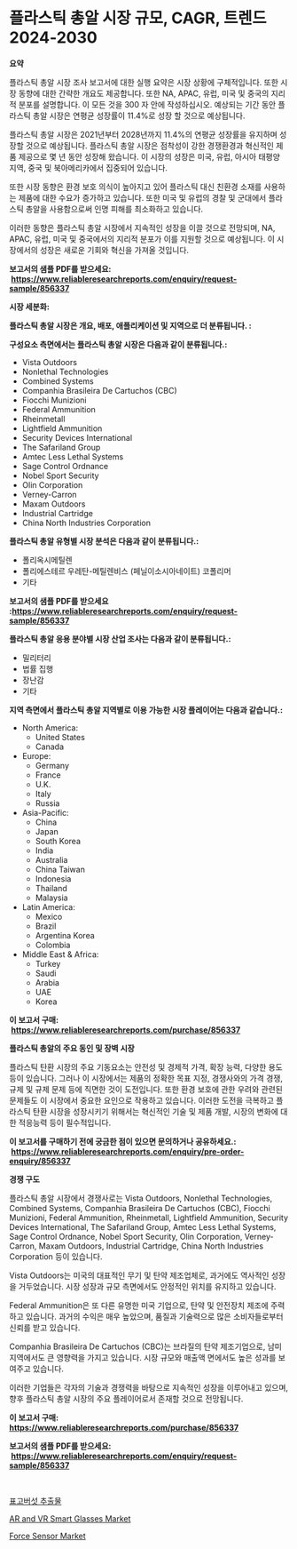 <p><h1>플라스틱 총알 시장 규모, CAGR, 트렌드 2024-2030</h1></p><p><strong>요약</strong></p>
<p><p>플라스틱 총알 시장 조사 보고서에 대한 실행 요약은 시장 상황에 구체적입니다. 또한 시장 동향에 대한 간략한 개요도 제공합니다. 또한 NA, APAC, 유럽, 미국 및 중국의 지리적 분포를 설명합니다. 이 모든 것을 300 자 안에 작성하십시오. 예상되는 기간 동안 플라스틱 총알 시장은 연평균 성장률이 11.4%로 성장 할 것으로 예상됩니다.</p><p>플라스틱 총알 시장은 2021년부터 2028년까지 11.4%의 연평균 성장률을 유지하며 성장할 것으로 예상됩니다. 플라스틱 총알 시장은 점착성이 강한 경쟁환경과 혁신적인 제품 제공으로 몇 년 동안 성장해 왔습니다. 이 시장의 성장은 미국, 유럽, 아시아 태평양 지역, 중국 및 북아메리카에서 집중되어 있습니다.</p><p>또한 시장 동향은 환경 보호 의식이 높아지고 있어 플라스틱 대신 친환경 소재를 사용하는 제품에 대한 수요가 증가하고 있습니다. 또한 미국 및 유럽의 경찰 및 군대에서 플라스틱 총알을 사용함으로써 인명 피해를 최소화하고 있습니다.</p><p>이러한 동향은 플라스틱 총알 시장에서 지속적인 성장을 이끌 것으로 전망되며, NA, APAC, 유럽, 미국 및 중국에서의 지리적 분포가 이를 지원할 것으로 예상됩니다. 이 시장에서의 성장은 새로운 기회와 혁신을 가져올 것입니다.</p></p>
<p><strong>보고서의 샘플 PDF를 받으세요: &nbsp;<a href="https://www.reliableresearchreports.com/enquiry/request-sample/856337">https://www.reliableresearchreports.com/enquiry/request-sample/856337</a></strong></p>
<p><strong>시장 세분화:</strong></p>
<p><strong> 플라스틱 총알 시장은 개요, 배포, 애플리케이션 및 지역으로 더 분류됩니다. :</strong></p>
<p><strong>구성요소 측면에서는 플라스틱 총알 시장은 다음과 같이 분류됩니다.:</strong></p>
<p><ul><li>Vista Outdoors</li><li>Nonlethal Technologies</li><li>Combined Systems</li><li>Companhia Brasileira De Cartuchos (CBC)</li><li>Fiocchi Munizioni</li><li>Federal Ammunition</li><li>Rheinmetall</li><li>Lightfield Ammunition</li><li>Security Devices International</li><li>The Safariland Group</li><li>Amtec Less Lethal Systems</li><li>Sage Control Ordnance</li><li>Nobel Sport Security</li><li>Olin Corporation</li><li>Verney-Carron</li><li>Maxam Outdoors</li><li>Industrial Cartridge</li><li>China North Industries Corporation</li></ul></p>
<p><strong> 플라스틱 총알 유형별 시장 분석은 다음과 같이 분류됩니다.:</strong></p>
<p><ul><li>폴리옥시메틸렌</li><li>폴리에스테르 우레탄-메틸렌비스 (페닐이소시아네이트) 코폴리머</li><li>기타</li></ul></p>
<p><strong>보고서의 샘플 PDF를 받으세요 :<a href="https://www.reliableresearchreports.com/enquiry/request-sample/856337">https://www.reliableresearchreports.com/enquiry/request-sample/856337</a></strong></p>
<p><strong> 플라스틱 총알 응용 분야별 시장 산업 조사는 다음과 같이 분류됩니다.:</strong></p>
<p><ul><li>밀리터리</li><li>법률 집행</li><li>장난감</li><li>기타</li></ul></p>
<p><strong>지역 측면에서 플라스틱 총알 지역별로 이용 가능한 시장 플레이어는 다음과 같습니다.:</strong></p>
<p><ul>
    <li>
        North America:
        <ul>
            <li>United States</li>
            <li>Canada</li>
        </ul>
    </li>
    <li>
        Europe:
        <ul>
            <li>Germany</li>
            <li>France</li>
            <li>U.K.</li>
            <li>Italy</li>
            <li>Russia</li>
        </ul>
    </li>
    <li>
        Asia-Pacific:
        <ul>
            <li>China</li>
            <li>Japan</li>
            <li>South Korea</li>
            <li>India</li>
            <li>Australia</li>
            <li>China Taiwan</li>
            <li>Indonesia</li>
            <li>Thailand</li>
            <li>Malaysia</li>
        </ul>
    </li>
    <li>
        Latin America:
        <ul>
            <li>Mexico</li>
            <li>Brazil</li>
            <li>Argentina Korea</li>
            <li>Colombia</li>
        </ul>
    </li>
    <li>
        Middle East & Africa:
        <ul>
            <li>Turkey</li>
            <li>Saudi</li>
            <li>Arabia</li>
            <li>UAE</li>
            <li>Korea</li>
        </ul>
    </li>
    </ul></p>
<p><strong>이 보고서 구매: &nbsp;<a href="https://www.reliableresearchreports.com/purchase/856337">https://www.reliableresearchreports.com/purchase/856337</a></strong></p>
<p><strong>플라스틱 총알의 주요 동인 및 장벽 시장</strong></p>
<p><p>플라스틱 탄환 시장의 주요 기동요소는 안전성 및 경제적 가격, 확장 능력, 다양한 용도 등이 있습니다. 그러나 이 시장에서는 제품의 정확한 목표 지정, 경쟁사와의 가격 경쟁, 규제 및 규제 문제 등에 직면한 것이 도전입니다. 또한 환경 보호에 관한 우려와 관련된 문제들도 이 시장에서 중요한 요인으로 작용하고 있습니다. 이러한 도전을 극복하고 플라스틱 탄환 시장을 성장시키기 위해서는 혁신적인 기술 및 제품 개발, 시장의 변화에 대한 적응능력 등이 필수적입니다.</p></p>
<p><strong>이 보고서를 구매하기 전에 궁금한 점이 있으면 문의하거나 공유하세요.: &nbsp;<a href="https://www.reliableresearchreports.com/enquiry/pre-order-enquiry/856337">https://www.reliableresearchreports.com/enquiry/pre-order-enquiry/856337</a></strong></p>
<p><strong>경쟁 구도</strong></p>
<p><p>플라스틱 총알 시장에서 경쟁사로는 Vista Outdoors, Nonlethal Technologies, Combined Systems, Companhia Brasileira De Cartuchos (CBC), Fiocchi Munizioni, Federal Ammunition, Rheinmetall, Lightfield Ammunition, Security Devices International, The Safariland Group, Amtec Less Lethal Systems, Sage Control Ordnance, Nobel Sport Security, Olin Corporation, Verney-Carron, Maxam Outdoors, Industrial Cartridge, China North Industries Corporation 등이 있습니다.</p><p>Vista Outdoors는 미국의 대표적인 무기 및 탄약 제조업체로, 과거에도 역사적인 성장을 거두었습니다. 시장 성장과 규모 측면에서도 안정적인 위치를 유지하고 있습니다.</p><p>Federal Ammunition은 또 다른 유명한 미국 기업으로, 탄약 및 안전장치 제조에 주력하고 있습니다. 과거의 수익은 매우 높았으며, 품질과 기술력으로 많은 소비자들로부터 신뢰를 받고 있습니다.</p><p>Companhia Brasileira De Cartuchos (CBC)는 브라질의 탄약 제조기업으로, 남미 지역에서도 큰 영향력을 가지고 있습니다. 시장 규모와 매출액 면에서도 높은 성과를 보여주고 있습니다.</p><p>이러한 기업들은 각자의 기술과 경쟁력을 바탕으로 지속적인 성장을 이루어내고 있으며, 향후 플라스틱 총알 시장의 주요 플레이어로서 존재할 것으로 전망됩니다.</p></p>
<p><strong>이 보고서 구매: &nbsp; <a href="https://www.reliableresearchreports.com/purchase/856337">https://www.reliableresearchreports.com/purchase/856337</a></strong></p>
<p><strong>보고서의 샘플 PDF를 받으세요: &nbsp;<a href="https://www.reliableresearchreports.com/enquiry/request-sample/856337">https://www.reliableresearchreports.com/enquiry/request-sample/856337</a></strong><strong></strong></p>
<p>&nbsp;</p>
<p><p><a href="https://github.com/fernandotryO5lson96765/Market-Research-Report-List-1/blob/main/59662729158.md">표고버섯 추출물</a></p><p><a href="https://github.com/gamblestampleyjenny50m5sl6/Market-Research-Report-List-1/blob/main/ar-and-vr-smart-glasses-market.md">AR and VR Smart Glasses Market</a></p><p><a href="https://github.com/nicholepatriciadoylenwnrjr0/Market-Research-Report-List-1/blob/main/force-sensor-market.md">Force Sensor Market</a></p></p>